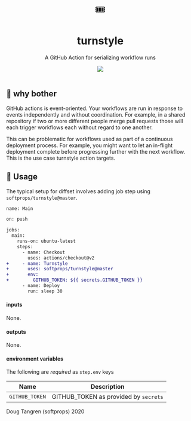 <div align="center" style="font-size:2em">
  🎟️
</div>

<h1 align="center">
  turnstyle
</h1>

<p align="center">
   A GitHub Action for serializing workflow runs
</p>

<div align="center">
  <a href="https://github.com/softprops/turnstyle/actions">
		<img src="https://github.com/softprops/turnstyle/workflows/Main/badge.svg"/>
	</a>
</div>

<br />

## 🤔 why bother

GitHub actions is event-oriented. Your workflows are run in response to events independently and without coordination. For example, in a shared repository if two or more different
people merge pull requests those will each trigger workflows each without regard to one another.

This can be problematic for workflows used as part of a continuous deployment process. For example, you might want to let an in-flight deployment complete before progressing further with the next workflow. This is the use case turnstyle action targets.

## 🤸 Usage

The typical setup for diffset involves adding job step using `softprops/turnstyle@master`.

```diff
name: Main

on: push

jobs:
  main:
    runs-on: ubuntu-latest
    steps:
      - name: Checkout
        uses: actions/checkout@v2
+     - name: Turnstyle
+       uses: softprops/turnstyle@master
+       env:
+         GITHUB_TOKEN: ${{ secrets.GITHUB_TOKEN }}
      - name: Deploy
        run: sleep 30
```

#### inputs

None.


#### outputs

None.

#### environment variables

The following are *required* as `step.env` keys

| Name           | Description                          |
|----------------|--------------------------------------|
| `GITHUB_TOKEN` | GITHUB_TOKEN as provided by `secrets`|

Doug Tangren (softprops) 2020
